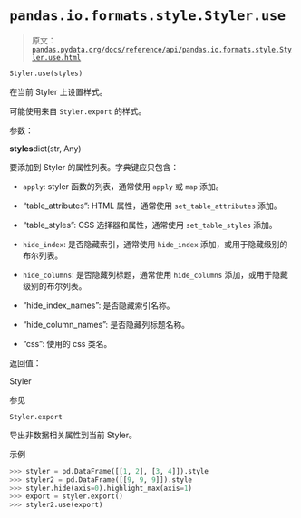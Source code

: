 # `pandas.io.formats.style.Styler.use`

> 原文：[`pandas.pydata.org/docs/reference/api/pandas.io.formats.style.Styler.use.html`](https://pandas.pydata.org/docs/reference/api/pandas.io.formats.style.Styler.use.html)

```py
Styler.use(styles)
```

在当前 Styler 上设置样式。

可能使用来自 `Styler.export` 的样式。

参数：

**styles**dict(str, Any)

要添加到 Styler 的属性列表。字典键应只包含：

+   `apply`: styler 函数的列表，通常使用 `apply` 或 `map` 添加。

+   “table_attributes”: HTML 属性，通常使用 `set_table_attributes` 添加。

+   “table_styles”: CSS 选择器和属性，通常使用 `set_table_styles` 添加。

+   `hide_index`: 是否隐藏索引，通常使用 `hide_index` 添加，或用于隐藏级别的布尔列表。

+   `hide_columns`: 是否隐藏列标题，通常使用 `hide_columns` 添加，或用于隐藏级别的布尔列表。

+   “hide_index_names”: 是否隐藏索引名称。

+   “hide_column_names”: 是否隐藏列标题名称。

+   “css”: 使用的 css 类名。

返回值：

Styler

参见

`Styler.export`

导出非数据相关属性到当前 Styler。

示例

```py
>>> styler = pd.DataFrame([[1, 2], [3, 4]]).style
>>> styler2 = pd.DataFrame([[9, 9, 9]]).style
>>> styler.hide(axis=0).highlight_max(axis=1)  
>>> export = styler.export()
>>> styler2.use(export) 
```
